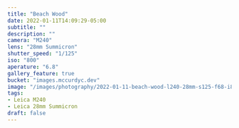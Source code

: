 ```yaml
---
title: "Beach Wood"
date: 2022-01-11T14:09:29-05:00
subtitle: ""
description: ""
camera: "M240"
lens: "28mm Summicron"
shutter_speed: "1/125"
iso: "800"
aperature: "6.8"
gallery_feature: true
bucket: "images.mccurdyc.dev"
image: "/images/photography/2022-01-11-beach-wood-l240-28mm-s125-f68-i800.jpg"
tags:
- Leica M240
- Leica 28mm Summicron
draft: false
---
```

